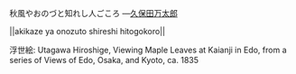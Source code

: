 秋風やおのづと知れし人ごころ
—[久保田万太郎](https://ja.wikipedia.org/wiki/久保田万太郎)

||akikaze ya onozuto shireshi hitogokoro||

浮世絵: Utagawa Hiroshige, Viewing Maple Leaves at Kaianji in Edo, from a series of Views of Edo, Osaka, and Kyoto, ca. 1835